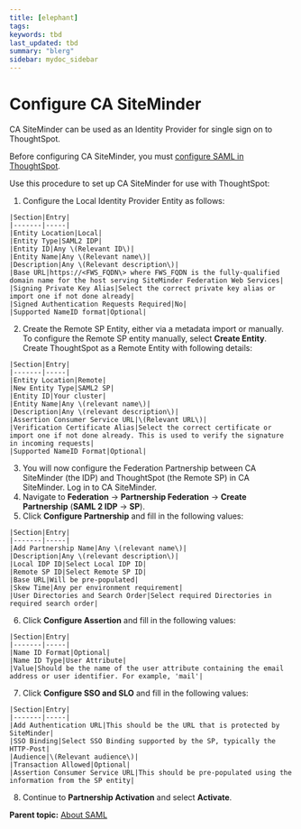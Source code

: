 ```yaml
---
title: [elephant]
tags: 
keywords: tbd
last_updated: tbd
summary: "blerg"
sidebar: mydoc_sidebar
---
```

# Configure CA SiteMinder

CA SiteMinder can be used as an Identity Provider for single sign on to ThoughtSpot.

Before configuring CA SiteMinder, you must [configure SAML in ThoughtSpot](ts_as_sp.html#).

Use this procedure to set up CA SiteMinder for use with ThoughtSpot:

1.   Configure the Local Identity Provider Entity as follows: 

    |Section|Entry|
    |-------|-----|
    |Entity Location|Local|
    |Entity Type|SAML2 IDP|
    |Entity ID|Any \(Relevant ID\)|
    |Entity Name|Any \(Relevant name\)|
    |Description|Any \(Relevant description\)|
    |Base URL|https://<FWS_FQDN\> where FWS_FQDN is the fully-qualified domain name for the host serving SiteMinder Federation Web Services|
    |Signing Private Key Alias|Select the correct private key alias or import one if not done already|
    |Signed Authentication Requests Required|No|
    |Supported NameID format|Optional|

2.   Create the Remote SP Entity, either via a metadata import or manually. To configure the Remote SP entity manually, select **Create Entity**. Create ThoughtSpot as a Remote Entity with following details:

    |Section|Entry|
    |-------|-----|
    |Entity Location|Remote|
    |New Entity Type|SAML2 SP|
    |Entity ID|Your cluster|
    |Entity Name|Any \(relevant name\)|
    |Description|Any \(relevant description\)|
    |Assertion Consumer Service URL|\(Relevant URL\)|
    |Verification Certificate Alias|Select the correct certificate or import one if not done already. This is used to verify the signature in incoming requests|
    |Supported NameID Format|Optional|

3.   You will now configure the Federation Partnership between CA SiteMinder \(the IDP\) and ThoughtSpot \(the Remote SP\) in CA SiteMinder. Log in to CA SiteMinder. 
4.   Navigate to **Federation** -\> **Partnership Federation** -\> **Create Partnership** \(**SAML 2 IDP** -\> **SP**\). 
5.   Click **Configure Partnership** and fill in the following values: 

    |Section|Entry|
    |-------|-----|
    |Add Partnership Name|Any \(relevant name\)|
    |Description|Any \(relevant description\)|
    |Local IDP ID|Select Local IDP ID|
    |Remote SP ID|Select Remote SP ID|
    |Base URL|Will be pre-populated|
    |Skew Time|Any per environment requirement|
    |User Directories and Search Order|Select required Directories in required search order|

6.   Click **Configure Assertion** and fill in the following values: 

    |Section|Entry|
    |-------|-----|
    |Name ID Format|Optional|
    |Name ID Type|User Attribute|
    |Value|Should be the name of the user attribute containing the email address or user identifier. For example, 'mail'|

7.   Click **Configure SSO and SLO** and fill in the following values: 

    |Section|Entry|
    |-------|-----|
    |Add Authentication URL|This should be the URL that is protected by SiteMinder|
    |SSO Binding|Select SSO Binding supported by the SP, typically the HTTP-Post|
    |Audience|\(Relevant audience\)|
    |Transaction Allowed|Optional|
    |Assertion Consumer Service URL|This should be pre-populated using the information from the SP entity|

8.   Continue to **Partnership Activation** and select **Activate**. 

**Parent topic:** [About SAML](../../application_integration/SAML/about_SAML_integrations.html)

